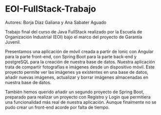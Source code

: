 # EOI-FullStack-Trabajo

Autores: Borja Díaz Galiana y Ana Sabater Aguado

Trabajo final del curso de Java FullStack realizado por la Escuela de Organización Industrial (EOI) bajo el marco del proyecto de Garantía Juvenil.

Presentamos una aplicación de móvil creada a partir de Ionic con Angular para la parte front-end, con Spring Boot para  la parte back-end y postgreSQL para la creación de nuestra base de datos. Nuestra aplicación trata de compartir fotografías e imágenes desde un dispositivo móvil. Este proyecto permite ver las imágenes ya existentes en una base de datos, añadir nuevas imágenes, actualizar y borrar imágenes almacenadas en nuestra base de datos. 

También hemos querido añadir un segundo proyecto de Spring Boot, preparado para realizar un proyecto con Registro y Login que permitiera una funcionalidad más real de nuestra aplicación. Aunque finalmente no se pudo crear un front-end acorde por falta de tiempo.
